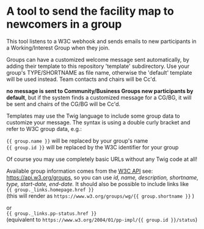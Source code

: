 
A tool to send the facility map to newcomers in a group
=======================================================

This tool listens to a W3C webhook and sends emails to 
new participants in a Working/Interest Group when they join.

Groups can have a customized welcome message sent automatically, by adding their template to this repository 'template' subdirectory. 
Use your group's TYPE/SHORTNAME as file name, otherwise the 'default' template will be used instead.
Team contacts and chairs will be Cc'd.

__no message is sent to Community/Business Groups new participants by default__, but if the system finds a customized message for a CG/BG, it will be sent and chairs of the CG/BG will be Cc'd.

Templates may use the Twig language to include some group data to customize your message.
The syntax is using a double curly bracket and refer to W3C group data, e.g.:

`{{ group.name }}`  will be replaced by your group's name  
`{{ group.id }}`  will be replaced by the W3C identifier for your group

Of course you may use completely basic URLs without any Twig code at all!

Available group information comes from the [W3C API](https://api.w3.org/doc) see: https://api.w3.org/groups, so you can use
*id, name, description, shortname, type, start-date, end-date.*
It should also be possible to include links like  
`{{ group._links.homepage.href }}`  
(this will render as `https://www.w3.org/groups/wg/{{ group.shortname }}` )  

or  
`{{ group._links.pp-status.href }}`   
(equivalent to `https://www.w3.org/2004/01/pp-impl/{{ group.id }}/status`)
